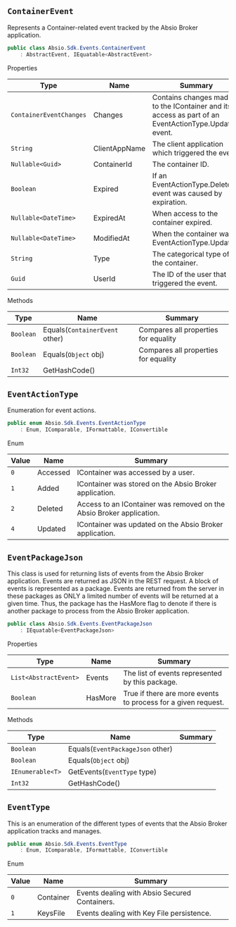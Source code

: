## `ContainerEvent`

Represents a Container-related event tracked by the Absio Broker application.
```csharp
public class Absio.Sdk.Events.ContainerEvent
    : AbstractEvent, IEquatable<AbstractEvent>

```

Properties

| Type | Name | Summary | 
| --- | --- | --- | 
| `ContainerEventChanges` | Changes | Contains changes made to the IContainer and its access as part of an EventActionType.Updated event. | 
| `String` | ClientAppName | The client application which triggered the event. | 
| `Nullable<Guid>` | ContainerId | The container ID. | 
| `Boolean` | Expired | If an EventActionType.Deleted event was caused by expiration. | 
| `Nullable<DateTime>` | ExpiredAt | When access to the container expired. | 
| `Nullable<DateTime>` | ModifiedAt | When the container was EventActionType.Updated. | 
| `String` | Type | The categorical type of the container. | 
| `Guid` | UserId | The ID of the user that triggered the event. | 


Methods

| Type | Name | Summary | 
| --- | --- | --- | 
| `Boolean` | Equals(`ContainerEvent` other) | Compares all properties for equality | 
| `Boolean` | Equals(`Object` obj) | Compares all properties for equality | 
| `Int32` | GetHashCode() |  | 


## `EventActionType`

Enumeration for event actions.
```csharp
public enum Absio.Sdk.Events.EventActionType
    : Enum, IComparable, IFormattable, IConvertible

```

Enum

| Value | Name | Summary | 
| --- | --- | --- | 
| `0` | Accessed | IContainer was accessed by a user. | 
| `1` | Added | IContainer was stored on the Absio Broker application. | 
| `2` | Deleted | Access to an IContainer was removed on the Absio Broker application. | 
| `4` | Updated | IContainer was updated on the Absio Broker application. | 


## `EventPackageJson`

This class is used for returning lists of events from the Absio Broker application.  Events are returned as JSON in the REST request.  A block of events is represented as a package.  Events are returned from the server in these packages as ONLY a limited number  of events will be returned at a given time.  Thus, the package has the HasMore flag to denote if there is another package to  process from the Absio Broker application.
```csharp
public class Absio.Sdk.Events.EventPackageJson
    : IEquatable<EventPackageJson>

```

Properties

| Type | Name | Summary | 
| --- | --- | --- | 
| `List<AbstractEvent>` | Events | The list of events represented by this package. | 
| `Boolean` | HasMore | True if there are more events to process for a given request. | 


Methods

| Type | Name | Summary | 
| --- | --- | --- | 
| `Boolean` | Equals(`EventPackageJson` other) |  | 
| `Boolean` | Equals(`Object` obj) |  | 
| `IEnumerable<T>` | GetEvents(`EventType` type) |  | 
| `Int32` | GetHashCode() |  | 


## `EventType`

This is an enumeration of the different types of events that the Absio Broker application tracks and manages.
```csharp
public enum Absio.Sdk.Events.EventType
    : Enum, IComparable, IFormattable, IConvertible

```

Enum

| Value | Name | Summary | 
| --- | --- | --- | 
| `0` | Container | Events dealing with Absio Secured Containers. | 
| `1` | KeysFile | Events dealing with Key File persistence. | 


